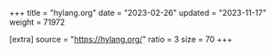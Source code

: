 +++
title = "hylang.org"
date = "2023-02-26"
updated = "2023-11-17"
weight = 71972

[extra]
source = "https://hylang.org/"
ratio = 3
size = 70
+++
